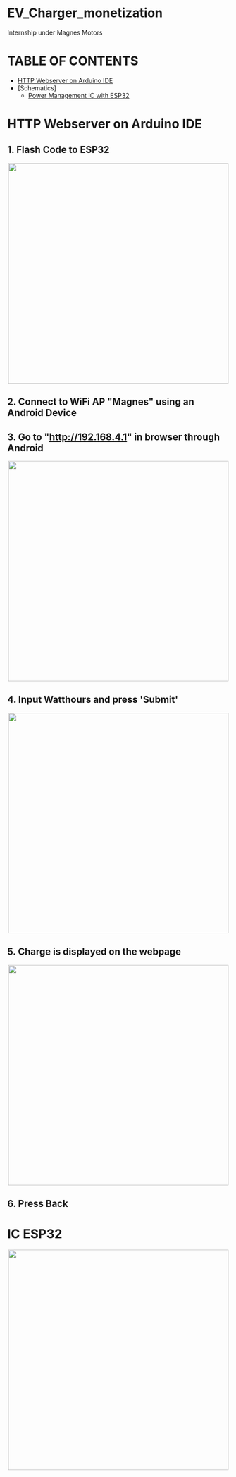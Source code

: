 # EV_Charger_monetization
Internship under Magnes Motors

# TABLE OF CONTENTS
- [HTTP Webserver on Arduino IDE](#http-webserver-on-arduino-ide)
- [Schematics]
    - [Power Management IC with ESP32](#IC-ESP32)


# HTTP Webserver on Arduino IDE

## 1. Flash Code to ESP32

<p align="center">
  <img src="./assets/1.serial_monitor.JPG" width="500"/>
   
</p>

## 2. Connect to WiFi AP "Magnes" using an Android Device

## 3. Go to "http://192.168.4.1" in browser through Android

<p align="center">
  <img src="./assets/1.page_1_mobile.JPG" width="500"/>
   
</p>

## 4. Input Watthours and press 'Submit'

<p align="center">
  <img src="./assets/1.page_2_mobile.JPG" width="500"/>
   
</p>

## 5. Charge is displayed on the webpage

<p align="center">
  <img src="./assets/1.page_3_mobile.JPG" width="500"/>
   
</p>
  
## 6. Press Back

# IC ESP32

<p align="center">
  <img src="./assets/2.PM_IC_Schematic.JPG" width="500"/>
   
</p>


